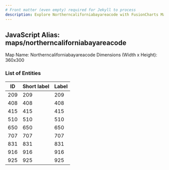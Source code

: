 ```yaml
---
# Front matter (even empty) required for Jekyll to process
description: Explore Northerncaliforniabayareacode with FusionCharts Maps – Detailed features for seamless integration. Try now & enhance your data visualization today! 
---
```


## JavaScript Alias: maps/northerncaliforniabayareacode

Map Name: Northerncaliforniabayareacode
Dimensions (Width x Height): 360x300





### List of Entities

ID | Short label | Label
---|---|---|
209|209|209
408|408|408
415|415|415
510|510|510
650|650|650
707|707|707
831|831|831
916|916|916
925|925|925

